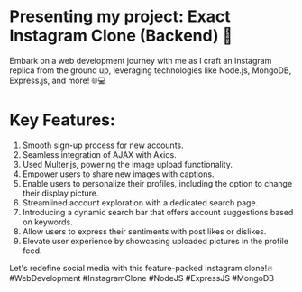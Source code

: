 # Presenting my project: Exact Instagram Clone (Backend) 🚀

Embark on a web development journey with me as I craft an Instagram replica from the ground up, leveraging technologies like Node.js, MongoDB, Express.js, and more! 🌐💻

# Key Features:
1. Smooth sign-up process for new accounts.
2. Seamless integration of AJAX with Axios.
3. Used Multer.js, powering the image upload functionality.
4. Empower users to share new images with captions.
5. Enable users to personalize their profiles, including the option to change their display picture.
6. Streamlined account exploration with a dedicated search page.
7. Introducing a dynamic search bar that offers account suggestions based on keywords.
8. Allow users to express their sentiments with post likes or dislikes.
9. Elevate user experience by showcasing uploaded pictures in the profile feed.

Let's redefine social media with this feature-packed Instagram clone!🔥 #WebDevelopment #InstagramClone #NodeJS #ExpressJS #MongoDB
